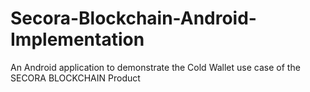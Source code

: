 # Secora-Blockchain-Android-Implementation
An Android application to demonstrate the Cold Wallet use case of the SECORA BLOCKCHAIN Product
